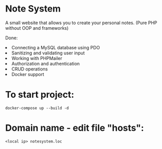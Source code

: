 # Note System

A small website that allows you to create your personal notes.
(Pure PHP without OOP and frameworks) 

Done:
<li>Connecting a MySQL database using PDO</li>
<li>Sanitizing and validating user input</li>
<li>Working with PHPMailer</li>
<li>Authorization and authentication</li>
<li>CRUD operations</li>
<li>Docker support</li>

# To start project:
```
docker-compose up --build -d
```
# Domain name - edit file "hosts":
```
<local ip> notesystem.loc
```
